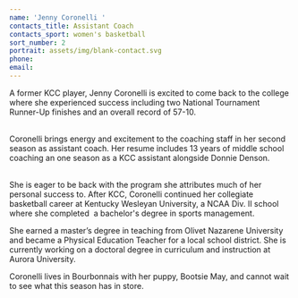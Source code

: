 ```yaml
---
name: 'Jenny Coronelli '
contacts_title: Assistant Coach
contacts_sport: women's basketball
sort_number: 2
portrait: assets/img/blank-contact.svg
phone:
email:
---
```

A former KCC player, Jenny Coronelli is excited to come back to the college where she experienced success including two National Tournament Runner-Up finishes and an overall record of 57-10.&nbsp;

<br>Coronelli brings energy and excitement to the coaching staff in her second season as assistant coach. Her resume includes 13 years of middle school coaching an one season as a KCC assistant alongside Donnie Denson.

<br>She is eager to be back with the program she attributes much of her personal success to. After KCC, Coronelli continued her collegiate basketball career at Kentucky Wesleyan University, a NCAA Div. II school where she completed &nbsp;a bachelor's degree in sports management.

She earned a master’s degree in teaching from Olivet Nazarene University and became a Physical Education Teacher for a local school district. She is currently working on a doctoral degree in curriculum and instruction at Aurora University.

Coronelli lives in Bourbonnais with her puppy, Bootsie May, and cannot wait to see what this season has in store.